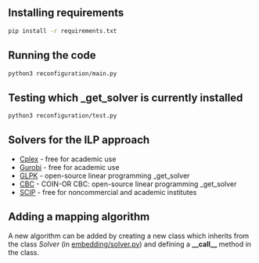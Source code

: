 ## Installing requirements ##
```sh
pip install -r requirements.txt
```
## Running the code ##
```sh
python3 reconfiguration/main.py
```
## Testing which _get_solver is currently installed ##
```sh
python3 reconfiguration/test.py
```

## Solvers for the ILP approach ##
* [Cplex] - free for academic use 
* [Gurobi] - free for academic use
* [GLPK] - open-source linear programming _get_solver
* [CBC] - COIN-OR CBC: open-source linear programming _get_solver
* [SCIP] - free for noncommercial and academic institutes

## Adding a mapping algorithm ##
A new algorithm can be added by creating a new class which inherits from the class *Solver* (in [embedding/solver.py]) and defining a **\_\_call\_\_** method in the class.

   [Cplex]: <https://www.ibm.com/products/ilog-cplex-optimization-studio>
   [Gurobi]: <http://www.gurobi.com/>
   [GLPK]: <https://www.gnu.org/software/glpk/>
   [CBC]: <https://projects.coin-or.org/Cbc>
   [SCIP]: <https://scip.zib.de/>
   [embedding/solver.py]: https://github.com/atomassi/mapping_distrinet/blob/897abd1a84017b75bb8fd89b65a4619d5f4c7c69/embedding/solve.py#L12
